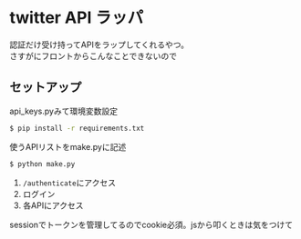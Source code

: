 # twitter API ラッパ

認証だけ受け持ってAPIをラップしてくれるやつ。  
さすがにフロントからこんなことできないので

## セットアップ

api_keys.pyみて環境変数設定

``` bash
$ pip install -r requirements.txt
```

使うAPIリストをmake.pyに記述

``` bash
$ python make.py
```

1. `/authenticate`にアクセス
2. ログイン
3. 各APIにアクセス

sessionでトークンを管理してるのでcookie必須。jsから叩くときは気をつけて
